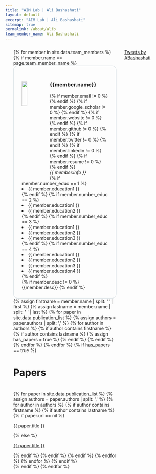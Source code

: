 ```yaml
---
title: "AIM Lab | Ali Bashashati"
layout: default
excerpt: "AIM Lab | Ali Bashashati"
sitemap: true
permalink: /about/alib
team_member_name: Ali Bashashati
---
```


<div style="display:flex; flex-direction: row-reverse; padding-bottom: 50px; margin: 25px;">
    <div class="twitter-container" style="margin: 0 25px;">
        <a class="twitter-timeline" data-width="350" data-theme="light" href="https://twitter.com/ABashashati?ref_src=twsrc%5Etfw">Tweets by ABashashati</a> <script async src="https://platform.twitter.com/widgets.js" charset="utf-8"></script>
    </div>
    <div>
        {% for member in site.data.team_members %}
        {% if member.name == page.team_member_name %}
        <div style="border: 1px solid #cfd9de; padding: 25px; border-radius: 13px;">
            <div>
                <img src="{{ site.url }}{{ site.baseurl }}/assets/teampic/{{ member.photo }}" class="img-responsive" width="25%" style="float: left; margin-right: 20px;" />
                <h3>{{member.name}}</h3>
                {% if member.email != 0 %}
                <a href="{{ member.email }}"> <i class="far fa-envelope icon"></i></a>
                {% endif %}
                {% if member.google_scholar != 0 %}
                <a href="{{ member.google_scholar }}/"> <i class="ai ai-google-scholar ai-3x icon"></i></a>
                {% endif %}
                {% if member.website != 0 %}
                <a href="{{ member.website }}/"> <i class="fas fa-link icon"></i></a>
                {% endif %}
                {% if member.github != 0 %}
                <a href="{{ member.github }}/"> <i class="fab fa-github-alt icon"></i></a>
                {% endif %}
                {% if member.twitter != 0 %}
                <a href="{{ member.twitter }}/"> <i class="fa fa-twitter icon"></i></a>
                {% endif %}
                {% if member.linkedin != 0 %}
                <a href="{{ member.linkedin }}/"> <i class="fab fa-linkedin-in icon"></i></a>
                {% endif %}
                {% if member.resume != 0 %}
                <a href="{{ member.resume }}"> <i class="fa fa-book fa-fw icon"></i></a>
                {% endif %}
                <br/><i>{{ member.info }}<br/></i>
                {% if member.number_educ == 1 %}
                <li> {{ member.education1 }} </li>
                {% endif %}
                {% if member.number_educ == 2 %}
                <li> {{ member.education1 }} </li>
                <li> {{ member.education2 }} </li>
                {% endif %}
                {% if member.number_educ == 3 %}
                <li> {{ member.education1 }} </li>
                <li> {{ member.education2 }} </li>
                <li> {{ member.education3 }} </li>
                {% endif %}
                {% if member.number_educ == 4 %}
                <li> {{ member.education1 }} </li>
                <li> {{ member.education2 }} </li>
                <li> {{ member.education3 }} </li>
                <li> {{ member.education4 }} </li>
                {% endif %}
            </div>
            {% if member.desc != 0 %}
            <br/>
            {{member.desc}}
            {% endif %}
        </div>
        <div class="col-lg-12">
            {% assign firstname = member.name | split: ' ' | first %}
            {% assign lastname = member.name | split: ' ' | last %}
            {% for paper in site.data.publication_list %}
            {% assign authors = paper.authors | split: ',' %}
            {% for author in authors %}
            {% if author contains firstname %}
            {% if author contains lastname %}
            {% assign has_papers = true %}
            {% endif %}
            {% endif %}
            {% endfor %}
            {% endfor %}
            {% if has_papers == true %}
            <h4 style="font-size: 30px;">Papers</h4>
            {% for paper in site.data.publication_list %}
            {% assign authors = paper.authors | split: ',' %}
            {% for author in authors %}
            {% if author contains firstname %}
            {% if author contains lastname %}
            {% if paper.url == nil %}
            <p>{{ paper.title }}</p>
            {% else %}
            <p><a href="{{ paper.url }}" class="off">{{ paper.title }}</a></p>
            {% endif %}
            {% endif %}
            {% endif %}
            {% endfor %}
            {% endfor %}
            {% endif %}
        </div>
        {% endif %}
        {% endfor %}
    </div>
</div>

